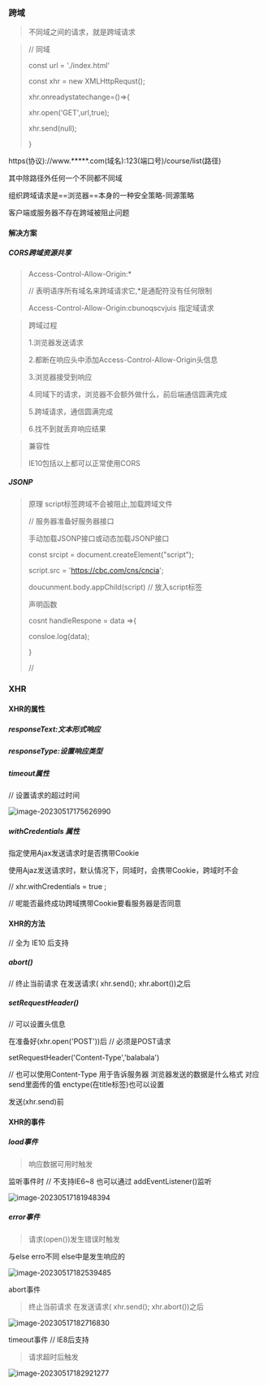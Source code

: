 ### 跨域

> 不同域之间的请求，就是跨域请求

> // 同域
>
> const url = './index.html'
>
> const xhr = new XMLHttpRequst();
>
> xhr.onreadystatechange=()=>{
>
> xhr.open('GET',url,true);
>
> xhr.send(null); 
>
> }

https(协议)://www.*****.com(域名):123(端口号)/course/list(路径)

其中除路径外任何一个不同都不同域

组织跨域请求是==浏览器==本身的一种安全策略-同源策略

客户端或服务器不存在跨域被阻止问题

#### 解决方案

##### CORS跨域资源共享

> Access-Control-Allow-Origin:*
>
> // 表明语序所有域名来跨域请求它,*是通配符没有任何限制
>
> Access-Control-Allow-Origin:cbunoqscvjuis 指定域请求

> 跨域过程
>
> 1.浏览器发送请求
>
> 2.都断在响应头中添加Access-Control-Allow-Origin头信息
>
> 3.浏览器接受到响应
>
> 4.同域下的请求，浏览器不会额外做什么，前后端通信圆满完成
>
> 5.跨域请求，通信圆满完成
>
> 6.找不到就丢弃响应结果

> 兼容性
>
> IE10包括以上都可以正常使用CORS

##### JSONP

> 原理 script标签跨域不会被阻止,加载跨域文件
>
> // 服务器准备好服务器接口
>
> 手动加载JSONP接口或动态加载JSONP接口
>
> const srcipt = document.createElement("script");
>
> script.src = 'https://cbc.com/cns/cncia';
>
> doucunment.body.appChild(script)  // 放入script标签
>
> 声明函数
>
> cosnt handleRespone = data =>{
>
> consloe.log(data);
>
> }
>
> //  <script src="cbahvna.com"></script>

### XHR

#### XHR的属性

##### responseText:文本形式响应

##### responseType:设置响应类型

##### timeout属性

// 设置请求的超过时间

![image-20230517175626990](C:\Users\ASUS\AppData\Roaming\Typora\typora-user-images\image-20230517175626990.png)

##### withCredentials 属性

指定使用Ajax发送请求时是否携带Cookie

使用Ajaz发送请求时，默认情况下，同域时，会携带Cookie，跨域时不会

// xhr.withCredentials = true ;

// 呢能否最终成功跨域携带Cookie要看服务器是否同意

#### XHR的方法

// 全为 IE10 后支持

##### abort()  

// 终止当前请求  在发送请求(  xhr.send();   xhr.abort())之后

##### setRequestHeader()

// 可以设置头信息  

在准备好(xhr.open('POST'))后     // 必须是POST请求

 setRequestHeader('Content-Type','balabala')  

 // 也可以使用Content-Type 用于告诉服务器 浏览器发送的数据是什么格式  对应send里面传的值   enctype(在title标签)也可以设置  

发送(xhr.send)前

#### XHR的事件

##### load事件

> 响应数据可用时触发

监听事件时    // 不支持IE6~8 也可以通过 addEventListener()监听 

![image-20230517181948394](C:\Users\ASUS\AppData\Roaming\Typora\typora-user-images\image-20230517181948394.png)

##### error事件

> 请求(open())发生错误时触发 

与else erro不同  else中是发生响应的

![image-20230517182539485](C:\Users\ASUS\AppData\Roaming\Typora\typora-user-images\image-20230517182539485.png)

abort事件

> 终止当前请求  在发送请求(  xhr.send();   xhr.abort())之后

![image-20230517182716830](C:\Users\ASUS\AppData\Roaming\Typora\typora-user-images\image-20230517182716830.png)

timeout事件  // IE8后支持

> 请求超时后触发

![image-20230517182921277](C:\Users\ASUS\AppData\Roaming\Typora\typora-user-images\image-20230517182921277.png)